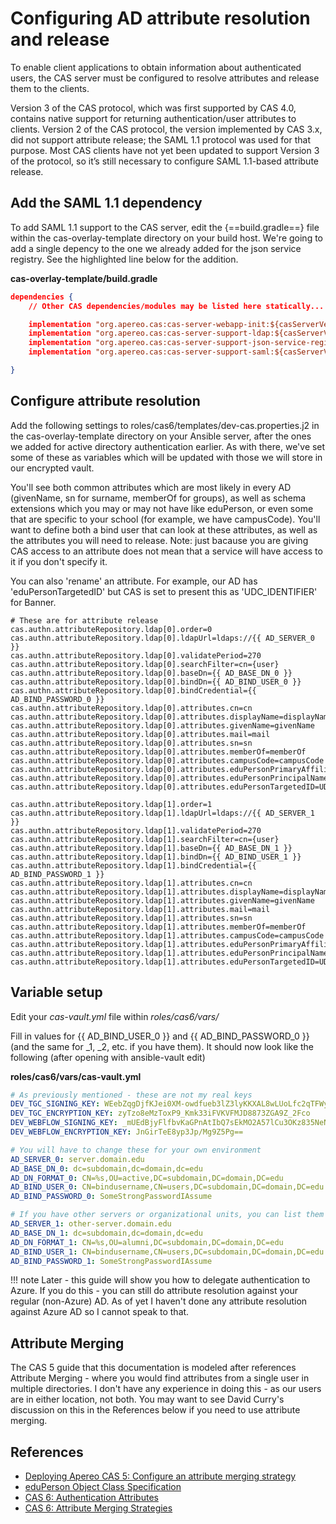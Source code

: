 # Configuring AD attribute resolution and release

To enable client applications to obtain information about authenticated users, the CAS server must be configured to resolve attributes and release them to the clients.

Version 3 of the CAS protocol, which was first supported by CAS 4.0, contains native support for returning authentication/user attributes to clients.  Version 2 of the CAS protocol, the version implemented by CAS 3.x, did not support attribute release; the SAML 1.1 protocol was used for that purpose.  Most CAS clients have not yet been updated to support Version 3 of the protocol, so it’s still necessary to configure SAML 1.1-based attribute release.

## Add the SAML 1.1 dependency
To add SAML 1.1 support to the CAS server, edit the {==build.gradle==} file within the cas-overlay-template directory on your build host.  We're going to add a single depency to the one we already added for the json service registry.  See the highlighted line below for the addition.

**cas-overlay-template/build.gradle**
``` json hl_lines="7"
dependencies {
    // Other CAS dependencies/modules may be listed here statically...

    implementation "org.apereo.cas:cas-server-webapp-init:${casServerVersion}"
    implementation "org.apereo.cas:cas-server-support-ldap:${casServerVersion}"
    implementation "org.apereo.cas:cas-server-support-json-service-registry:${casServerVersion}"
    implementation "org.apereo.cas:cas-server-support-saml:${casServerVersion}"

}
```


## Configure attribute resolution

Add the following settings to roles/cas6/templates/dev-cas.properties.j2 in the cas-overlay-template directory on your Ansible server, after the ones we added for active directory authentication earlier.  As with there, we've set some of these as variables which will be updated with those we will store in our encrypted vault.

You'll see both common attributes which are most likely in every AD (givenName, sn for surname, memberOf for groups), as well as schema extensions which you may or may not have like eduPerson, or even some that are specific to your school (for example, we have campusCode).  You'll want to define both a bind user that can look at these attributes, as well as the attributes you will need to release.  Note: just bacause you are giving CAS access to an attribute does not mean that a service will have access to it if you don't specify it.

You can also 'rename' an attribute.  For example, our AD has 'eduPersonTargetedID' but CAS is set to present this as 'UDC_IDENTIFIER' for Banner.

```
# These are for attribute release
cas.authn.attributeRepository.ldap[0].order=0
cas.authn.attributeRepository.ldap[0].ldapUrl=ldaps://{{ AD_SERVER_0 }}
cas.authn.attributeRepository.ldap[0].validatePeriod=270
cas.authn.attributeRepository.ldap[0].searchFilter=cn={user}
cas.authn.attributeRepository.ldap[0].baseDn={{ AD_BASE_DN_0 }}
cas.authn.attributeRepository.ldap[0].bindDn={{ AD_BIND_USER_0 }}
cas.authn.attributeRepository.ldap[0].bindCredential={{ AD_BIND_PASSWORD_0 }}
cas.authn.attributeRepository.ldap[0].attributes.cn=cn
cas.authn.attributeRepository.ldap[0].attributes.displayName=displayName
cas.authn.attributeRepository.ldap[0].attributes.givenName=givenName
cas.authn.attributeRepository.ldap[0].attributes.mail=mail
cas.authn.attributeRepository.ldap[0].attributes.sn=sn
cas.authn.attributeRepository.ldap[0].attributes.memberOf=memberOf
cas.authn.attributeRepository.ldap[0].attributes.campusCode=campusCode
cas.authn.attributeRepository.ldap[0].attributes.eduPersonPrimaryAffiliation=eduPersonPrimaryAffiliation
cas.authn.attributeRepository.ldap[0].attributes.eduPersonPrincipalName=eduPersonPrincipalName
cas.authn.attributeRepository.ldap[0].attributes.eduPersonTargetedID=UDC_IDENTIFIER

cas.authn.attributeRepository.ldap[1].order=1
cas.authn.attributeRepository.ldap[1].ldapUrl=ldaps://{{ AD_SERVER_1 }}
cas.authn.attributeRepository.ldap[1].validatePeriod=270
cas.authn.attributeRepository.ldap[1].searchFilter=cn={user}
cas.authn.attributeRepository.ldap[1].baseDn={{ AD_BASE_DN_1 }}
cas.authn.attributeRepository.ldap[1].bindDn={{ AD_BIND_USER_1 }}
cas.authn.attributeRepository.ldap[1].bindCredential={{ AD_BIND_PASSWORD_1 }}
cas.authn.attributeRepository.ldap[1].attributes.cn=cn
cas.authn.attributeRepository.ldap[1].attributes.displayName=displayName
cas.authn.attributeRepository.ldap[1].attributes.givenName=givenName
cas.authn.attributeRepository.ldap[1].attributes.mail=mail
cas.authn.attributeRepository.ldap[1].attributes.sn=sn
cas.authn.attributeRepository.ldap[1].attributes.memberOf=memberOf
cas.authn.attributeRepository.ldap[1].attributes.campusCode=campusCode
cas.authn.attributeRepository.ldap[1].attributes.eduPersonPrimaryAffiliation=eduPersonPrimaryAffiliation
cas.authn.attributeRepository.ldap[1].attributes.eduPersonPrincipalName=eduPersonPrincipalName
cas.authn.attributeRepository.ldap[1].attributes.eduPersonTargetedID=UDC_IDENTIFIER

```

## Variable setup
Edit your *cas-vault.yml* file within *roles/cas6/vars/*

Fill in values for {{ AD_BIND_USER_0 }} and {{ AD_BIND_PASSWORD_0 }} (and the same for _1, _2, etc. if you have them).  It should now look like the following (after opening with ansible-vault edit)

**roles/cas6/vars/cas-vault.yml**

``` yaml
# As previously mentioned - these are not my real keys
DEV_TGC_SIGNING_KEY: WEebZqgDjfKJei0XM-owdfueb3lZ3lyKKXAL8wLUoLfc2qTFWyBmYxVQBSLslau70uJH_gGM5teTqgbDD3Xcag
DEV_TGC_ENCRYPTION_KEY: zyTzo8eMzToxP9_Kmk33iFVKVFMJD8873ZGA9Z_2Fco
DEV_WEBFLOW_SIGNING_KEY: _mUEdBjyFlfbvKaGPnAtIbQ7sEkMO2A57lCu3OKz835NeNZqcOCsVo6WmCc95TMgdmahP-aP1lXBpqjd4rU2-g
DEV_WEBFLOW_ENCRYPTION_KEY: JnGirTeE8yp3Jp/Mg9Z5Pg==

# You will have to change these for your own environment
AD_SERVER_0: server.domain.edu
AD_BASE_DN_0: dc=subdomain,dc=domain,dc=edu
AD_DN_FORMAT_0: CN=%s,OU=active,DC=subdomain,DC=domain,DC=edu
AD_BIND_USER_0: CN=bindusername,CN=users,DC=subdomain,DC=domain,DC=edu
AD_BIND_PASSWORD_0: SomeStrongPasswordIAssume

# If you have other servers or organizational units, you can list them here
AD_SERVER_1: other-server.domain.edu
AD_BASE_DN_1: dc=subdomain,dc=domain,dc=edu
AD_DN_FORMAT_1: CN=%s,OU=alumni,DC=subdomain,DC=domain,DC=edu
AD_BIND_USER_1: CN=bindusername,CN=users,DC=subdomain,DC=domain,DC=edu
AD_BIND_PASSWORD_1: SomeStrongPasswordIAssume
```

!!! note
    Later - this guide will show you how to delegate authentication to Azure.  If you do this - you can still do attribute resolution against your regular (non-Azure) AD.  As of yet I haven't done any attribute resolution against Azure AD so I cannot speak to that.


## Attribute Merging
The CAS 5 guide that this documentation is modeled after references Attribute Merging - where you would find attributes from a single user in multiple directories.  I don't have any experience in doing this - as our users are in either location, not both.  You may want to see David Curry's discussion on this in the References below if you need to use attribute merging.


## References
* [Deploying Apereo CAS 5: Configure an attribute merging strategy](https://dacurry-tns.github.io/deploying-apereo-cas/building_server_ldap_resolution-release_configure-attribute-resolution.html)
* [eduPerson Object Class Specification](https://software.internet2.edu/eduperson/internet2-mace-dir-eduperson-201602.html)
* [CAS 6: Authentication Attributes](https://apereo.github.io/cas/6.3.x/integration/Attribute-Release-Policies.html#authentication-attributes)
* [CAS 6: Attribute Merging Strategies](https://apereo.github.io/cas/6.3.x/integration/Attribute-Release-Caching.html#merging-strategies)